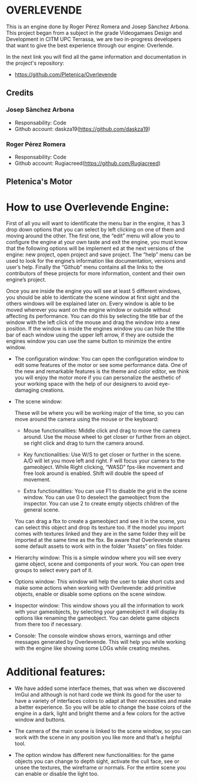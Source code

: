 # OVERLEVENDE
This is an engine done by Roger Pérez Romera and Josep Sànchez Arbona.
This project began from a subject in the grade Videogamaes Design and Development in CITM UPC Terrassa, we are two in-progress developers that want to give the best experience
through our engine: Overlende. 

In the next link you will find all the game information and documentation in the project's repository:

* https://github.com/Pletenica/Overlevende


## Credits

### Josep Sànchez Arbona
* Responsability: Code
* Github account: daskza19(https://github.com/daskza19)

### Roger Pérez Romera
* Responsability: Code
* Github account: Rugiacreed(https://github.com/Rugiacreed)


## Pletenica's Motor

# How to use Overlevende Engine:

First of all you will want to identificate the menu bar in the engine, it has 3 drop down options that you can select by left clicking on one of them and moving around the
other. The first one, the “edit” menu will allow you to configure the engine at your own taste and exit the engine, you must know that the following options will be implement
ed at the next versions of the engine: new project, open project and save project. The “help” menu can be used to look for the engine’s information like documentation, 
versions and user’s help. Finally the “Github” menu contains all the links to the contributors of these projects for more information, content and their own engine’s project.


Once you are inside the engine you will see at least 5 different windows, you should be able to identicate the scene window at first sight and the others windows will be 
explained later on. Every window is able to be moved wherever you want on the engine window or outside without affecting its performance. You can do this by selecting the 
title bar of the window with the left click of the mouse and drag the window into a new position.
If the window is inside the engines window you can hide the title bar of each window using the upper left arrow, if they are outside the engines window you can use the same 
button to minimize the entire window.

- The configuration window:
	You can open the configuration window to edit some features of the motor or see some performance data. One of the new and remarkable features is the theme and color 
	editor, we think you will enjoy the motor more if you can personalize the aesthetic of your working space with the help of our designers to avoid eye-damaging 
	creations.

- The scene window:
	
	These will be where you will be working major of the time, so you can move around the camera using the mouse or the keyboard:
	* Mouse functionalities:
	Middle click and drag to move the camera around.
	Use the mouse wheel to get closer or further from an object.
	se right click and drag to turn the camera around.

	* Key functionalities:
	Use W/S to get closer or further in the scene.
	A/D will let you move left and right.
	F will focus your camera to the gameobject.
	While Right clicking, “WASD” fps-like movement and free look around is enabled.
	Shift will double the speed of movement.

	* Extra functionalities:
	You can use F1 to disable the grid in the scene window.
	You can use 0 to deselect the gameobject from the inspector.
	You can use 2 to create empty objects children of the general scene.

	You can drag a fbx to create a gameobject and see it in the scene, you can select this object and drop its texture too. If the model you import comes with textures 
	linked and they are in the same folder they will be imported at the same time as the fbx. Be aware that Overlevende shares some default assets to work with in the folder 
	“Assets” on files folder.

- Hierarchy window:
	This is a simple window where you will see every game object, scene and components of your work. You can open tree groups to select every part of it.

- Options window:
	This window will help the user to take short cuts and make some actions when working with Overlevende: add primitive objects, enable or disable some options on 
	the scene window.

- Inspector window:
	This window shows you all the information to work with your gameobjects, by selecting your gameobject it will display its options like renaming the gameobject. 
	You can delete game objects from there too if necessary.

- Console:
	The console window shows errors, warnings and other messages generated by Overlevende. This will help you while working with the engine like showing some LOGs while 
	creating meshes.

# Additional features:

* We have added some interface themes, that was when we discovered ImGui and although is not hard code we think its good for the user to have a variety of interfaces colors 
to adapt at their necessities and make a better experience. So you will be able to change the base colors of the engine in a dark, light and bright theme and a few colors for
the active window and buttons.

* The camera of the main scene is linked to the scene window, so you can work with the scene in any position you like more and that’s a helpful tool.

* The option window has different new functionalities: for the game objects you can change to depth sight, activate the cull face, see or unsee the textures, the wireframe 
or normals. For the entire scene you can enable or disable the light too.
